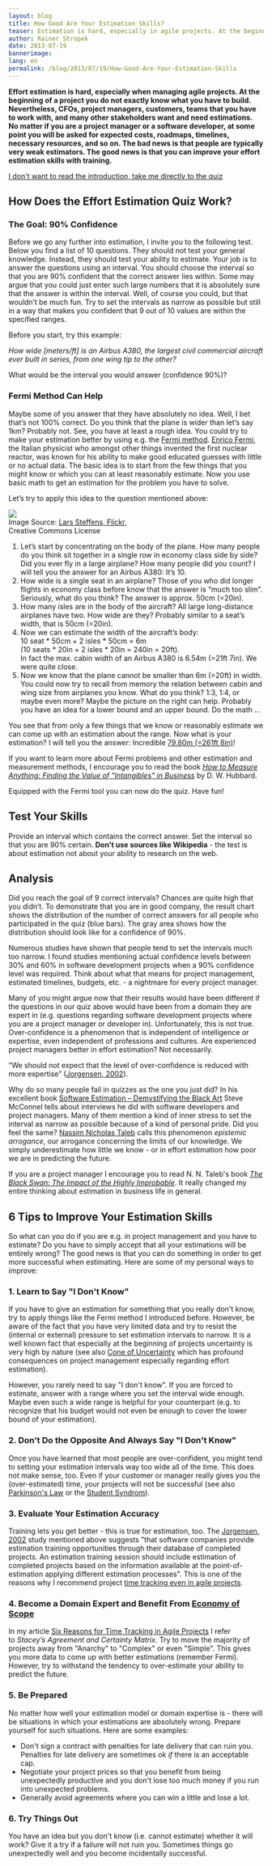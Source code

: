 ```yaml
---
layout: blog
title: How Good Are Your Estimation Skills?
teaser: Estimation is hard, especially in agile projects. At the beginning of a project you do not exactly know what you have to build. Nevertheless, CFOs, project managers, customers, teams that you have to work with, and many other stakeholders want and need estimations. They ask for expected costs, roadmaps, timelines, necessary resources, and so on. The bad news is that people are typically very weak estimators. The good news is that you can improve your estimation skills with training.
author: Rainer Stropek
date: 2013-07-19
bannerimage: 
lang: en
permalink: /blog/2013/07/19/How-Good-Are-Your-Estimation-Skills
---
```


<p xmlns="http://www.w3.org/1999/xhtml">
  <strong>Effort estimation is hard, especially when managing agile projects. At the beginning of a project you do not exactly know what you have to build. Nevertheless, CFOs, project managers, customers, teams that you have to work with, and many other stakeholders want and need estimations. No matter if you are a project manager or a software developer, at some point you will be asked for expected costs, roadmaps, timelines, necessary resources, and so on. The bad news is that people are typically very weak estimators. The good news is that you can improve your effort estimation skills with training.</strong>
</p><p class="textaligncenter" xmlns="http://www.w3.org/1999/xhtml">
  <a href="#quiz">I don't want to read the introduction, take me directly to the quiz</a>
</p><h2 xmlns="http://www.w3.org/1999/xhtml">How Does the Effort Estimation Quiz Work?</h2><h3 xmlns="http://www.w3.org/1999/xhtml">The Goal: 90% Confidence</h3><p xmlns="http://www.w3.org/1999/xhtml">Before we go any further into estimation, I invite you to the following test. Below you find a list of 10 questions. They should not test your general knowledge. Instead, they should test your ability to estimate. Your job is to answer the questions using an interval. You should choose the interval so that you are 90% confident that the correct answer lies within. Some may argue that you could just enter such large numbers that it is absolutely sure that the answer is within the interval. Well, of course you could, but that wouldn’t be much fun. Try to set the intervals as narrow as possible but still in a way that makes you confident that 9 out of 10 values are within the specified ranges.</p><p xmlns="http://www.w3.org/1999/xhtml">Before you start, try this example:</p><p xmlns="http://www.w3.org/1999/xhtml">
  <em>How wide [meters/ft] is an Airbus A380, the largest civil commercial aircraft ever built in series, from one wing tip to the other?</em>
</p><p xmlns="http://www.w3.org/1999/xhtml">What would be the interval you would answer (confidence 90%)?</p><h3 xmlns="http://www.w3.org/1999/xhtml">Fermi Method Can Help</h3><p xmlns="http://www.w3.org/1999/xhtml">Maybe some of you answer that they have absolutely no idea. Well, I bet that’s not 100% correct. Do you think that the plane is wider than let’s say 1km? Probably not. See, you have at least a rough idea. You could try to make your estimation better by using e.g. the <a href="http://en.wikipedia.org/wiki/Fermi_problem" target="_blank">Fermi method</a>. <a href="http://en.wikipedia.org/wiki/Enrico_Fermi" target="_blank">Enrico Fermi</a>, the Italian physicist who amongst other things invented the first nuclear reactor, was known for his ability to make good educated guesses with little or no actual data. The basic idea is to start from the few things that you might know or which you can at least reasonably estimate. Now you use basic math to get an estimation for the problem you have to solve.</p><p xmlns="http://www.w3.org/1999/xhtml">Let’s try to apply this idea to the question mentioned above:</p><div class="floatRight" xmlns="http://www.w3.org/1999/xhtml">
  <a href="http://flic.kr/p/fdwCwm" target="__blank">
    <img src="{{site.baseurl}}/content/images/blog/2013/07/AirbusA380.jpg?mw=240" />
  </a>
  <br /> Image Source: <a href="http://flic.kr/p/fdwCwm" target="_blank">Lars Steffens, Flickr</a>, <br /> Creative Commons License</div><ol xmlns="http://www.w3.org/1999/xhtml">
  <li>Let’s start by concentrating on the body of the plane. How many people do you think sit together in a single row in economy class side by side? Did you ever fly in a large airplane? How many people did you count? I will tell you the answer for an Airbus A380: It’s 10.</li>
  <li>How wide is a single seat in an airplane? Those of you who did longer flights in economy class before know that the answer is “much too slim”. Seriously, what do you think? The answer is approx. 50cm (=20in).</li>
  <li>How many isles are in the body of the aircraft? All large long-distance airplanes have two. How wide are they? Probably similar to a seat’s width, that is 50cm (=20in).</li>
  <li>Now we can estimate the width of the aircraft’s body: <br /> 10 seat * 50cm + 2 isles * 50cm = 6m <br /> (10 seats * 20in + 2 isles * 20in = 240in = 20ft). <br /> In fact the max. cabin width of an Airbus A380 is 6.54m (=21ft 7in). We were quite close.</li>
  <li>Now we know that the plane cannot be smaller than 6m (=20ft) in width. You could now try to recall from memory the relation between cabin and wing size from airplanes you know. What do you think? 1:3, 1:4, or maybe even more? Maybe the picture on the right can help. Probably you have an idea for a lower bound and an upper bound. Do the math …</li>
</ol><p xmlns="http://www.w3.org/1999/xhtml">You see that from only a few things that we know or reasonably estimate we can come up with an estimation about the range. Now what is your estimation? I will tell you the answer: Incredible <a href="http://www.airbus.com/aircraftfamilies/passengeraircraft/a380family/specifications/" target="_blank">79.80m (=261ft 8in)</a>!</p><p class="showcase" xmlns="http://www.w3.org/1999/xhtml">If you want to learn more about Fermi problems and other estimation and measurement methods, I encourage you to read the book <em><a href="http://www.amazon.de/gp/product/0470539399/ref=as_li_ss_tl?ie=UTF8&amp;camp=1638&amp;creative=19454&amp;creativeASIN=0470539399&amp;linkCode=as2&amp;tag=timecockpit-21" target="_blank">How to Measure Anything: Finding the Value of "Intangibles" in Business</a></em> by D. W. Hubbard.</p><p xmlns="http://www.w3.org/1999/xhtml">Equipped with the Fermi tool you can now do the quiz. Have fun!</p><h2 xmlns="http://www.w3.org/1999/xhtml">
  <a id="quiz"></a>Test Your Skills</h2><p xmlns="http://www.w3.org/1999/xhtml">Provide an interval which contains the correct answer. Set the interval so that you are 90% certain. <strong>Don't use sources like Wikipedia</strong> - the test is about estimation not about your ability to research on the web.</p><f:function name="Composite.AspNet.LoadUserControl" xmlns:f="http://www.composite.net/ns/function/1.0">
  <f:param name="Path" value="~/Frontend/Custom/Web/Forms/Controls/EstimationQuiz.ascx" />
</f:function><h2 xmlns="http://www.w3.org/1999/xhtml">Analysis</h2><p xmlns="http://www.w3.org/1999/xhtml">Did you reach the goal of 9 correct intervals? Chances are quite high that you didn’t. To demonstrate that you are in good company, the result chart shows the distribution of the number of correct answers for all people who participated in the quiz (blue bars). The gray area shows how the distribution should look like for a confidence of 90%.</p><p xmlns="http://www.w3.org/1999/xhtml">Numerous studies have shown that people tend to set the intervals much too narrow. I found studies mentioning actual confidence levels between 30% and 60% in software development projects when a 90% confidence level was required. Think about what that means for project management, estimated timelines, budgets, etc. - a nightmare for every project manager.</p><p xmlns="http://www.w3.org/1999/xhtml">Many of you might argue now that their results would have been different if the questions in our quiz above would have been from a domain they are expert in (e.g. questions regarding software development projects where you are a project manager or developer in). Unfortunately, this is not true. Over-confidence is a phenomenon that is independent of intelligence or expertise, even independent of professions and cultures. Are experienced project managers better in effort estimation? Not necessarily.</p><p class="showcase" xmlns="http://www.w3.org/1999/xhtml">“We should not expect that the level of over-confidence is reduced with more expertise” (<a href="http://simula.no/research/se/publications/SE.4.Joergensen.2004.c/simula_pdf_file" target="_blank">Jorgensen, 2002</a>).</p><p xmlns="http://www.w3.org/1999/xhtml">Why do so many people fail in quizzes as the one you just did? In his excellent book <a href="https://www.amazon.de/dp/8178531038/ref=as_li_ss_til?tag=timecockpit-21&amp;camp=2906&amp;creative=19474&amp;linkCode=as4&amp;creativeASIN=8178531038&amp;adid=05PVSKAA41PBMC6625YG&amp;" target="_blank">Software Estimation – Demystifying the Black Art</a> Steve McConnel tells about interviews he did with software developers and project managers. Many of them mention a kind of inner stress to set the interval as narrow as possible because of a kind of personal pride. Did you feel the same? <a href="http://en.wikipedia.org/wiki/Nassim_Nicholas_Taleb" target="_blank">Nassim Nicholas Taleb</a> calls this phenomenon <em>epistemic arrogance</em>, our arrogance concerning the limits of our knowledge. We simply underestimate how little we know - or in effort estimation how poor we are in predicting the future.</p><p class="showcase" xmlns="http://www.w3.org/1999/xhtml">If you are a project manager I encourage you to read N. N. Taleb's book <em><a href="http://www.amazon.de/gp/product/0141034599/ref=as_li_ss_tl?ie=UTF8&amp;camp=1638&amp;creative=19454&amp;creativeASIN=0141034599&amp;linkCode=as2&amp;tag=timecockpit-21" target="_blank">The Black Swan: The Impact of the Highly Improbable</a></em>. It really changed my entire thinking about estimation in business life in general.</p><h2 xmlns="http://www.w3.org/1999/xhtml">6 Tips to Improve Your Estimation Skills</h2><p xmlns="http://www.w3.org/1999/xhtml">So what can you do if you are e.g. in project management and you have to estimate? Do you have to simply accept that all your estimations will be entirely wrong? The good news is that you can do something in order to get more successful when estimating. Here are some of my personal ways to improve:</p><h3 xmlns="http://www.w3.org/1999/xhtml">1. Learn to Say "I Don't Know"</h3><p xmlns="http://www.w3.org/1999/xhtml">If you have to give an estimation for something that you really don't know, try to apply things like the Fermi method I introduced before. However, be aware of the fact that you have very limited data and try to resist the (internal or external) pressure to set estimation intervals to narrow. It is a well known fact that especially at the beginning of projects uncertainty is very high by nature (see also <a href="http://en.wikipedia.org/wiki/Cone_of_Uncertainty" target="_blank">Cone of Uncertainty</a> which has profound consequences on project management especially regarding effort estimation).</p><p xmlns="http://www.w3.org/1999/xhtml">However, you rarely need to say "I don't know". If you are forced to estimate, answer with a range where you set the interval wide enough. Maybe even such a wide range is helpful for your counterpart (e.g. to recognize that his budget would not even be enough to cover the lower bound of your estimation).</p><h3 xmlns="http://www.w3.org/1999/xhtml">2. Don't Do the Opposite And Always Say "I Don't Know"</h3><p xmlns="http://www.w3.org/1999/xhtml">Once you have learned that most people are over-confident, you might tend to setting your estimation intervals way too wide all of the time. This does not make sense, too. Even if your customer or manager really gives you the (over-estimated) time, your projects will not be successful (see also <a href="http://en.wikipedia.org/wiki/Parkinson's_law" target="_blank">Parkinson's Law</a> or the <a href="http://en.wikipedia.org/wiki/Student_syndrome" target="_blank">Student Syndrom</a>).</p><h3 xmlns="http://www.w3.org/1999/xhtml">3. Evaluate Your Estimation Accuracy</h3><p xmlns="http://www.w3.org/1999/xhtml">Training lets you get better - this is true for estimation, too. The <a href="http://simula.no/research/se/publications/SE.4.Joergensen.2004.c/simula_pdf_file" target="_blank">Jorgensen, 2002</a> study mentioned above suggests "that software companies provide estimation training opportunities through their database of completed projects. An estimation training session should include estimation of completed projects based on the information available at the point-of-estimation applying different estimation processes". This is one of the reasons why I recommend project <a href="http://www.timecockpit.com/blog/2013/06/25/Six-Reasons-for-Time-Tracking-in-Agile-Projects" target="_blank">time tracking even in agile projects</a>.</p><h3 xmlns="http://www.w3.org/1999/xhtml">4. Become a Domain Expert and Benefit From <a href="http://en.wikipedia.org/wiki/Economies_of_scope">Economy of Scope</a></h3><p xmlns="http://www.w3.org/1999/xhtml">In my article <a href="http://www.timecockpit.com/blog/2013/06/25/Six-Reasons-for-Time-Tracking-in-Agile-Projects" target="_blank">Six Reasons for Time Tracking in Agile Projects</a> I refer to <em>Stacey’s Agreement and Certainty Matrix</em>. Try to move the majority of projects away from "Anarchy" to "Complex" or even "Simple". This gives you more data to come up with better estimations (remember Fermi). However, try to withstand the tendency to over-estimate your ability to predict the future.</p><h3 xmlns="http://www.w3.org/1999/xhtml">5. Be Prepared</h3><p xmlns="http://www.w3.org/1999/xhtml">No matter how well your estimation model or domain expertise is - there will be situations in which your estimations are absolutely wrong. Prepare yourself for such situations. Here are some examples:</p><ul xmlns="http://www.w3.org/1999/xhtml">
  <li>Don't sign a contract with penalties for late delivery that can ruin you. Penalties for late delivery are sometimes ok <em>if</em> there is an acceptable cap.</li>
  <li>Negotiate your project prices so that you benefit from being unexpectedly productive and you don't lose too much money if you run into unexpected problems.</li>
  <li>Generally avoid agreements where you can win a little and lose a lot.</li>
</ul><h3 xmlns="http://www.w3.org/1999/xhtml">6. Try Things Out</h3><p xmlns="http://www.w3.org/1999/xhtml">You have an idea but you don't know (i.e. cannot estimate) whether it will work? Give it a try if a failure will not ruin you. Sometimes things go unexpectedly well and you become incidentally successful.</p>